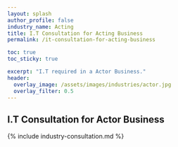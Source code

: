 ```yaml
---
layout: splash 
author_profile: false 
industry_name: Acting
title: I.T Consultation for Acting Business
permalink: /it-consultation-for-acting-business

toc: true
toc_sticky: true

excerpt: "I.T required in a Actor Business."
header:
  overlay_image: /assets/images/industries/actor.jpg
  overlay_filter: 0.5 
---
```


## I.T Consultation for Actor Business

{% include industry-consultation.md %}

